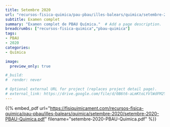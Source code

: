 ```yaml
---
title: Setembre 2020
url: "recursos-fisica-quimica/pau-pbau/illes-balears/quimica/setembre-2020"
subtitle: Examen complet
summary: "Examen complet de PBAU Química."  # Add a page description.
breadcrumbs: ["recursos-fisica-quimica","pbau-quimica"]
tags:
- PBAU
- 2020
categories:
- Química

image:
  preview_only: true

#_build:
#  render: never

# Optional external URL for project (replaces project detail page).
# external_link: https://drive.google.com/file/d/0B6t6-aLmKtoLYVlWdFM2Ym5fV28/view
---
```


{{% embed_pdf url="https://fisiquimicament.com/recursos-fisica-quimica/pau-pbau/illes-balears/quimica/setembre-2020/setembre-2020-PBAU-Quimica.pdf" filename="setembre-2020-PBAU-Quimica.pdf" %}}